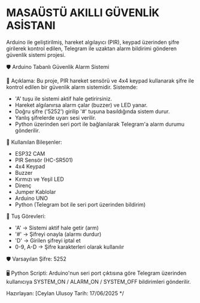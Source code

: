 # MASAÜSTÜ AKILLI GÜVENLİK ASİSTANI
Arduino ile geliştirilmiş, hareket algılayıcı (PIR), keypad üzerinden şifre girilerek kontrol edilen, Telegram ile uzaktan alarm bildirimi gönderen güvenlik sistemi projesi.

  
  🛡️ Arduino Tabanlı Güvenlik Alarm Sistemi
 

  📌 Açıklama:
  Bu proje, PIR hareket sensörü ve 4x4 keypad kullanarak şifre ile
  kontrol edilen bir güvenlik alarm sistemidir. Sistemde:
  
  - 'A' tuşu ile sistemi aktif hale getirirsiniz.
  - Hareket algılanırsa alarm çalar (buzzer) ve LED yanar.
  - Doğru şifre ('5252') girilip '#' tuşuna basıldığında sistem durur.
  - Yanlış şifrelerde uyarı sesi verilir.
  - Python üzerinden seri port ile bağlanılarak Telegram'a alarm durumu gönderilir.

  🧩 Kullanılan Bileşenler:
  - ESP32 CAM
  - PIR Sensör (HC-SR501)
  - 4x4 Keypad
  - Buzzer
  - Kırmızı ve Yeşil LED
  - Direnç
  - Jumper Kablolar
  - Arduino UNO
  - Python (Telegram bot ile seri port üzerinden bildirim)

  🔧 Tuş Görevleri:
  - 'A' → Sistemi aktif hale getir (arm)
  - '#' → Şifreyi onayla (alarmı durdur)
  - 'D' → Girilen şifreyi iptal et
  - 0-9, A-D → Şifre karakterleri olarak kullanılır

  🛡️ Varsayılan Şifre: 5252

  🖥️ Python Scripti:
  Arduino'nun seri port çıktısına göre Telegram üzerinden
  kullanıcıya SYSTEM_ON / ALARM_ON / SYSTEM_OFF bildirimleri gönderilir.

  Hazırlayan: [Ceylan Ulusoy
  Tarih: 17/06/2025
*/

